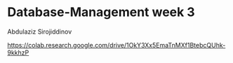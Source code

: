 # Database-Management week 3
Abdulaziz Sirojiddinov

https://colab.research.google.com/drive/1OkY3Xx5EmaTnMXf1BtebcQUhk-9kkhzP
